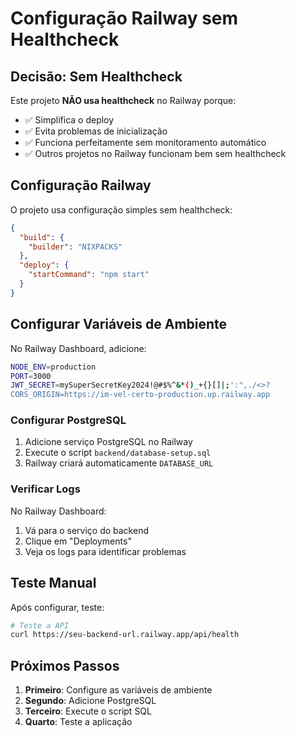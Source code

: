 # Configuração Railway sem Healthcheck

## Decisão: Sem Healthcheck

Este projeto **NÃO usa healthcheck** no Railway porque:
- ✅ Simplifica o deploy
- ✅ Evita problemas de inicialização
- ✅ Funciona perfeitamente sem monitoramento automático
- ✅ Outros projetos no Railway funcionam bem sem healthcheck

## Configuração Railway

O projeto usa configuração simples sem healthcheck:

```json
{
  "build": {
    "builder": "NIXPACKS"
  },
  "deploy": {
    "startCommand": "npm start"
  }
}
```

## Configurar Variáveis de Ambiente

No Railway Dashboard, adicione:

```bash
NODE_ENV=production
PORT=3000
JWT_SECRET=mySuperSecretKey2024!@#$%^&*()_+{}[]|;':",./<>?
CORS_ORIGIN=https://im-vel-certo-production.up.railway.app
```

### Configurar PostgreSQL

1. Adicione serviço PostgreSQL no Railway
2. Execute o script `backend/database-setup.sql`
3. Railway criará automaticamente `DATABASE_URL`

### Verificar Logs

No Railway Dashboard:
1. Vá para o serviço do backend
2. Clique em "Deployments"
3. Veja os logs para identificar problemas

## Teste Manual

Após configurar, teste:

```bash
# Teste a API
curl https://seu-backend-url.railway.app/api/health
```

## Próximos Passos

1. **Primeiro**: Configure as variáveis de ambiente
2. **Segundo**: Adicione PostgreSQL
3. **Terceiro**: Execute o script SQL
4. **Quarto**: Teste a aplicação
